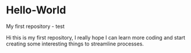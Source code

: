 # Hello-World
My first repository - test

Hi this is my first repository, I really hope I can learn more coding and start creating some interesting things to streamline processes.
